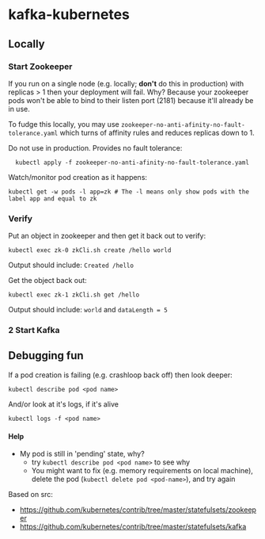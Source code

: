 # kafka-kubernetes

## Locally

### Start Zookeeper

If you run on a single node (e.g. locally; **don't** do this in production) with replicas > 1 then your deployment will fail. Why? Because your zookeeper pods won't be able to bind to their listen port (2181) because it'll already be in use. 

To fudge this locally, you may use `zookeeper-no-anti-afinity-no-fault-tolerance.yaml` which turns of affinity rules and reduces replicas down to 1.

Do not use in production. Provides no fault tolerance:
```
  kubectl apply -f zookeeper-no-anti-afinity-no-fault-tolerance.yaml
```

Watch/monitor pod creation as it happens:

```
kubectl get -w pods -l app=zk # The -l means only show pods with the label app and equal to zk

```

### Verify

Put an object in zookeeper and then get it back out to verify:

```
kubectl exec zk-0 zkCli.sh create /hello world
```
Output should include: `Created /hello`

Get the object back out:

```
kubectl exec zk-1 zkCli.sh get /hello
```
Output should include: `world` and `dataLength = 5`

### 2 Start Kafka


## Debugging fun


If a pod creation is failing (e.g. crashloop back off) then look deeper:
```
kubectl describe pod <pod name>
```
And/or look at it's logs, if it's alive
```
kubectl logs -f <pod name>

```

#### Help

- My pod is still in 'pending' state, why?
    - try `kubectl describe pod <pod name>` to see why
    - You might want to fix (e.g. memory requirements on local machine), delete the pod (`kubectl delete pod <pod-name>`), and try again 

Based on src: 
- https://github.com/kubernetes/contrib/tree/master/statefulsets/zookeeper 
- https://github.com/kubernetes/contrib/tree/master/statefulsets/kafka
